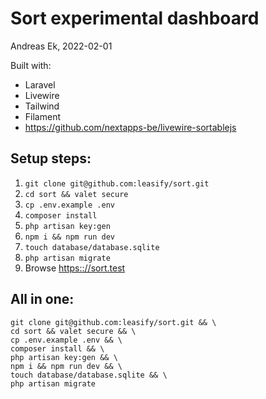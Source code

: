 # Sort experimental dashboard
Andreas Ek, 2022-02-01


Built with:
* Laravel
* Livewire
* Tailwind
* Filament
* https://github.com/nextapps-be/livewire-sortablejs


## Setup steps:
1. `git clone git@github.com:leasify/sort.git`
1. `cd sort && valet secure`
1. `cp .env.example .env`
1. `composer install`
1. `php artisan key:gen`
1. `npm i && npm run dev`
1. `touch database/database.sqlite`
1. `php artisan migrate`
1. Browse [https:://sort.test](https://sort.test)


## All in one:
```
git clone git@github.com:leasify/sort.git && \
cd sort && valet secure && \
cp .env.example .env && \
composer install && \
php artisan key:gen && \
npm i && npm run dev && \
touch database/database.sqlite && \
php artisan migrate
```
